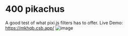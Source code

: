 # 400 pikachus
A good test of what pixi.js filters has to offer. 
Live Demo: https://mkhqb.csb.app/
![image](https://user-images.githubusercontent.com/75579372/132279815-8536198c-8e0c-4c97-98f3-e7be7fe444a4.png)
